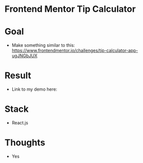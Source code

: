 # Frontend Mentor Tip Calculator

# Goal

* Make something similar to this: https://www.frontendmentor.io/challenges/tip-calculator-app-ugJNGbJUX

# Result

* Link to my demo here:

# Stack

* React.js

# Thoughts

* Yes
